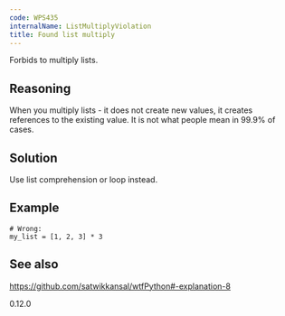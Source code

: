 ```yaml
---
code: WPS435
internalName: ListMultiplyViolation
title: Found list multiply
---
```


Forbids to multiply lists.

## Reasoning
When you multiply lists - it does not create new values, it creates
references to the existing value. It is not what people mean in
99.9% of cases.

## Solution
Use list comprehension or loop instead.

## Example

    # Wrong:
    my_list = [1, 2, 3] * 3

## See also
<https://github.com/satwikkansal/wtfPython#-explanation-8>

<div class="versionadded">

0.12.0

</div>